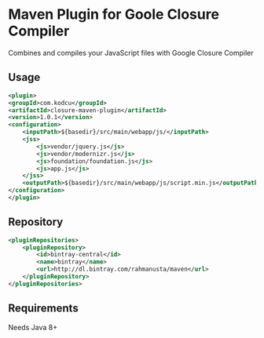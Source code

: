 # Maven Plugin for Goole Closure Compiler

Combines and compiles your JavaScript files with Google Closure Compiler

## Usage

```xml
<plugin>
<groupId>com.kodcu</groupId>
<artifactId>closure-maven-plugin</artifactId>
<version>1.0.1</version>
<configuration>
	<inputPath>${basedir}/src/main/webapp/js/</inputPath>
	<jss>
		<js>vendor/jquery.js</js>
		<js>vendor/modernizr.js</js>
		<js>foundation/foundation.js</js>
		<js>app.js</js>
	</jss>
	<outputPath>${basedir}/src/main/webapp/js/script.min.js</outputPath>
</configuration>
</plugin>
```

## Repository

```xml
<pluginRepositories>
    <pluginRepository>
        <id>bintray-central</id>
        <name>bintray</name>
        <url>http://dl.bintray.com/rahmanusta/maven</url>
    </pluginRepository>
</pluginRepositories>
```
## Requirements

Needs Java 8+